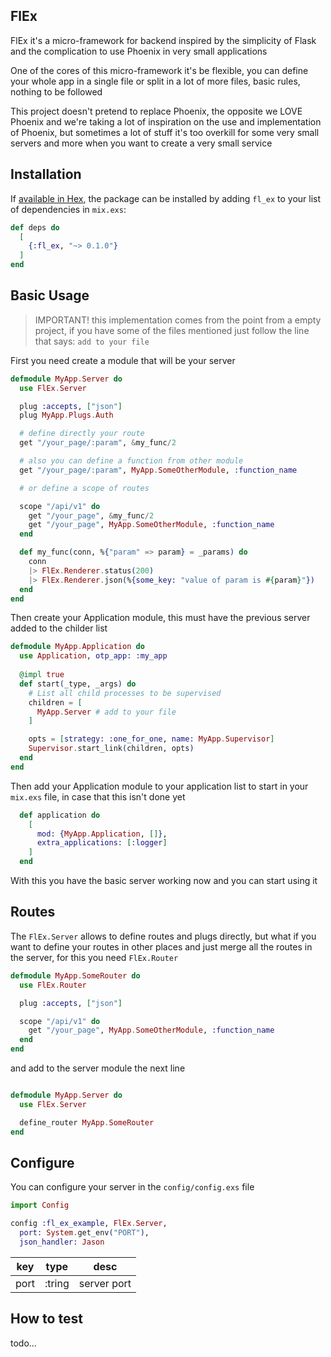 ## FlEx

FlEx it's a micro-framework for backend inspired by the simplicity of Flask and the complication to use Phoenix in very
small applications

One of the cores of this micro-framework it's be flexible, you can define your whole app in a single file or split in a 
lot of more files, basic rules, nothing to be followed

This project doesn't pretend to replace Phoenix, the opposite we LOVE Phoenix and we're taking a lot of inspiration on 
the use and implementation of Phoenix, but sometimes a lot of stuff it's too overkill for some very small servers and 
more when you want to create a very small service

## Installation

If [available in Hex](https://hex.pm/docs/publish), the package can be installed
by adding `fl_ex` to your list of dependencies in `mix.exs`:

```elixir
def deps do
  [
    {:fl_ex, "~> 0.1.0"}
  ]
end
```

## Basic Usage

> IMPORTANT! this implementation comes from the point from a empty project, if you have some of the files mentioned
> just follow the line that says: `add to your file`

First you need create a module that will be your server

```elixir
defmodule MyApp.Server do
  use FlEx.Server

  plug :accepts, ["json"]
  plug MyApp.Plugs.Auth

  # define directly your route 
  get "/your_page/:param", &my_func/2

  # also you can define a function from other module
  get "/your_page/:param", MyApp.SomeOtherModule, :function_name

  # or define a scope of routes

  scope "/api/v1" do
    get "/your_page", &my_func/2
    get "/your_page", MyApp.SomeOtherModule, :function_name
  end

  def my_func(conn, %{"param" => param} = _params) do
    conn
    |> FlEx.Renderer.status(200)
    |> FlEx.Renderer.json(%{some_key: "value of param is #{param}"})
  end
end
```

Then create your Application module, this must have the previous server added to the childer list

```elixir
defmodule MyApp.Application do
  use Application, otp_app: :my_app
  
  @impl true
  def start(_type, _args) do
    # List all child processes to be supervised
    children = [
      MyApp.Server # add to your file
    ]

    opts = [strategy: :one_for_one, name: MyApp.Supervisor]
    Supervisor.start_link(children, opts)
  end
end
```

Then add your Application module to your application list to start in your `mix.exs` file, in case that this isn't done 
yet

```elixir
  def application do
    [
      mod: {MyApp.Application, []},
      extra_applications: [:logger]
    ]
  end
```

With this you have the basic server working now and you can start using it

## Routes

The `FlEx.Server` allows to define routes and plugs directly, but what if you want to define your routes in other places
and just merge all the routes in the server, for this you need `FlEx.Router`

```elixir
defmodule MyApp.SomeRouter do
  use FlEx.Router

  plug :accepts, ["json"]

  scope "/api/v1" do
    get "/your_page", MyApp.SomeOtherModule, :function_name
  end
end
```

and add to the server module the next line

```elixir

defmodule MyApp.Server do
  use FlEx.Server

  define_router MyApp.SomeRouter
end
```

## Configure

You can configure your server in the `config/config.exs` file

```elixir
import Config

config :fl_ex_example, FlEx.Server,
  port: System.get_env("PORT"),
  json_handler: Jason
```

| key | type | desc |
|---|---|---|
| port | :tring | server port |

## How to test

todo...
